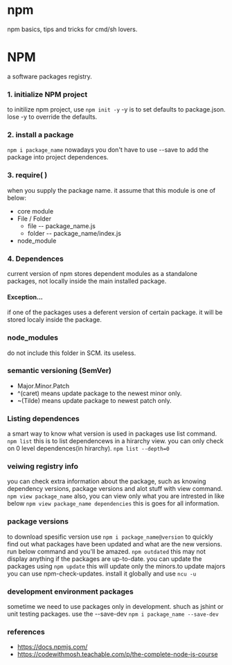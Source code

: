 # npm
npm basics, tips and tricks for cmd/sh lovers.
# NPM
a software packages registry.
### 1. initialize NPM project
to initilize npm project, use
`npm init -y`
-y is to set defaults to package.json. lose -y to override the defaults.
### 2. install a package
`npm i package_name`
nowadays you don't have to use --save to add the package into project dependences.
### 3. require( )
when you supply the package name. it assume that this module is one of below: 
- core module
- File / Folder
  -  file -- package_name.js
  - folder -- package_name/index.js
- node_module
### 4. Dependences
current version of npm stores dependent modules as a standalone packages, not locally inside the main installed package.
#### Exception... 
if one of the packages uses a deferent version of certain package. it will be stored localy inside the package. 
### node_modules
do not include this folder in SCM. its useless.
### semantic versioning (SemVer)
- Major.Minor.Patch
- ^(caret) means update package to the newest minor only.
- ~(Tilde) means update package to newest patch only.
### Listing dependences
a smart way to know what version is used in packages use list command.
`npm list`
this is to list dependencews in a hirarchy view. you can only check on 0 level dependences(in hirarchy).
`npm list --depth=0`
### veiwing registry info
you can check extra information about the package, such as knowing dependency versions, package versions and alot stuff with view command.
`npm view package_name`
also, you can view only what you are intrested in like below
`npm view package_name dependencies`
this is goes for all information.
### package versions
to download spesific version use
`npm i package_name@version`
to quickly find out what packages have been updated and what are the new versions. run below command and you'll be amazed.
`npm outdated`
this may not display anything if the packages are up-to-date. you can update the packages using
`npm update`
this will update only the minors.to update majors you can use npm-check-updates. install it globally and use
`ncu -u`
### development environment packages
sometime we need to use packages only in development. shuch as jshint or unit testing packages. use the --save-dev
`npm i package_name --save-dev`


### references
- https://docs.npmjs.com/
- https://codewithmosh.teachable.com/p/the-complete-node-js-course
